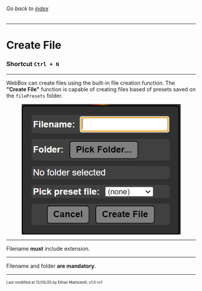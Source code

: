 ###### Go back to [index](../README.md)

---

# Create File

### Shortcut `Ctrl + N`

---

WebBox can create files using the built-in file creation function. The **"Create File"** function is capable of creating files based of presets saved on the `filePresets` folder.

<div align="center">
    <img src="../resources/docs/fileCreation/FileCreationWindow.png" alt="Create File Dialog" align="center"/>
</div>

---

Filename **must** include extension.

---

Filename and folder **are mandatory**.

---

<p style="font-size: 10px">Last modified at 12/05/25 by Ethan Mahlstedt; v1.0-rc1 </p>
